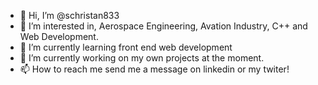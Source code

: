 - 👋 Hi, I’m @schristan833
- 👀 I’m interested in, Aerospace Engineering, Avation Industry, C++ and Web Development.
- 🌱 I’m currently learning front end web development
- 💞️ I’m currently working on my own projects at the moment.
- 📫 How to reach me send me a message on linkedin or my twiter! 

<!---
schristan833/schristan833 is a ✨ special ✨ repository because its `README.md` (this file) appears on your GitHub profile.
You can click the Preview link to take a look at your changes.
--->
